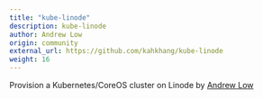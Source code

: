 ```yaml
---
title: "kube-linode"
description: kube-linode
author: Andrew Low
origin: community
external_url: https://github.com/kahkhang/kube-linode
weight: 16
---
```


Provision a Kubernetes/CoreOS cluster on Linode by [Andrew Low](https://github.com/kahkhang/)
